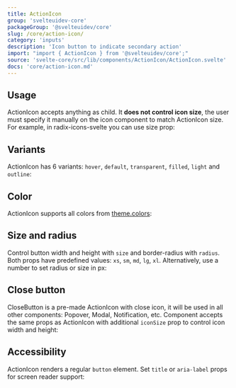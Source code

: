 ```yaml
---
title: ActionIcon
group: 'svelteuidev-core'
packageGroup: '@svelteuidev/core'
slug: /core/action-icon/
category: 'inputs'
description: 'Icon button to indicate secondary action'
import: "import { ActionIcon } from '@svelteuidev/core';"
source: 'svelte-core/src/lib/components/ActionIcon/ActionIcon.svelte'
docs: 'core/action-icon.md'
---
```


<script lang="ts">
    import { ActionIcon, CloseButton, SimpleGrid } from '@svelteuidev/core';
    import { GithubLogo } from "radix-icons-svelte";
    import { Heading, Preview } from 'components';

    const action = `
    <script>
        import { ActionIcon } from '@svelteuidev/core';
        import { GithubLogo } from "radix-icons-svelte";
    <\/script>

    <ActionIcon><GithubLogo size={16} \/><\/ActionIcon>
    `;
    const variantActions = `
    <script>
        import { ActionIcon } from '@svelteuidev/core';
        import { GithubLogo } from "radix-icons-svelte";
    <\/script>

    <ActionIcon color="blue" variant="hover"><GithubLogo size={16} \/><\/ActionIcon>
    <ActionIcon color="blue" variant="default"><GithubLogo size={16} \/><\/ActionIcon>
    <ActionIcon color="blue" variant="transparent"><GithubLogo size={16} \/><\/ActionIcon>
    <ActionIcon color="blue" variant="filled"><GithubLogo size={16} \/><\/ActionIcon>
    <ActionIcon color="blue" variant="light"><GithubLogo size={16} \/><\/ActionIcon>
    <ActionIcon color="blue" variant="outline"><GithubLogo size={16} \/><\/ActionIcon>
    `;
    const colorActions = `
    <script>
        import { ActionIcon } from '@svelteuidev/core';
        import { GithubLogo } from "radix-icons-svelte";
    <\/script>

    <ActionIcon color="red"><GithubLogo size={16} \/><\/ActionIcon>
    <ActionIcon color="green"><GithubLogo size={16} \/><\/ActionIcon>
    <ActionIcon color="teal"><GithubLogo size={16} \/><\/ActionIcon>
    <ActionIcon color="gray"><GithubLogo size={16} \/><\/ActionIcon>
    <ActionIcon color="blue"><GithubLogo size={16} \/><\/ActionIcon>
    <ActionIcon color="yellow"><GithubLogo size={16} \/><\/ActionIcon>
    `;
    const sizeActions = `
    <script>
        import { ActionIcon } from '@svelteuidev/core';
        import { GithubLogo } from "radix-icons-svelte";
    <\/script>

    <ActionIcon radius="lg" color="blue" variant="filled"><GithubLogo size={16} \/><\/ActionIcon> // -> theme predefined large radius
    <ActionIcon radius={10} color="blue" variant="filled"><GithubLogo size={16} \/><\/ActionIcon> // -> { borderRadius: '10px' }
    <ActionIcon size="sm" color="blue" variant="filled"><GithubLogo size={16} \/><\/ActionIcon> // -> predefined small size
    <ActionIcon size={50} color="blue" variant="filled"><GithubLogo size={16} \/><\/ActionIcon> // -> { width: '50px', height: '50px' }
    `;
    const closeButton = `
    <script>
        import { closeButton } from '@svelteuidev/core';
    <\/script>

    <CloseButton variant="filled" \/>
    <CloseButton size="xl" iconSize={20} variant="filled" \/>
    `;
    const accessibility = `
    <script>
        import { ActionIcon } from '@svelteuidev/core';
        import { GithubLogo } from "radix-icons-svelte";
    <\/script>

    <ActionIcon><GithubLogo size={16} \/><\/ActionIcon> // -> not visible to screen reader
    <ActionIcon title="Settings"><GithubLogo size={16} \/><\/ActionIcon> // -> ok
    <ActionIcon aria-label="Settings"><GithubLogo size={16} \/><\/ActionIcon> // -> ok
    `;
</script>

<Heading />

## Usage

ActionIcon accepts anything as child. It **does not control icon size**, the user must specify it manually on the icon component to match ActionIcon size. For example, in radix-icons-svelte you can use size prop:

<Preview cols={1} code={action}>
    <ActionIcon><GithubLogo size={16} /></ActionIcon>
</Preview>

## Variants

ActionIcon has 6 variants: `hover`, `default`, `transparent`, `filled`, `light` and `outline`:

<Preview cols={6} code={variantActions}>
    <ActionIcon color="blue" variant="hover"><GithubLogo size={16} /></ActionIcon>
    <ActionIcon color="blue" variant="default"><GithubLogo size={16} /></ActionIcon>
    <ActionIcon color="blue" variant="transparent"><GithubLogo size={16} /></ActionIcon>
    <ActionIcon color="blue" variant="filled"><GithubLogo size={16} /></ActionIcon>
    <ActionIcon color="blue" variant="light"><GithubLogo size={16} /></ActionIcon>
    <ActionIcon color="blue" variant="outline"><GithubLogo size={16} /></ActionIcon>
</Preview>

## Color

ActionIcon supports all colors from [theme.colors](theming/default-theme):

<Preview cols={6} code={colorActions}>
    <ActionIcon color="red"><GithubLogo size={16} /></ActionIcon>
    <ActionIcon color="green"><GithubLogo size={16} /></ActionIcon>
    <ActionIcon color="teal"><GithubLogo size={16} /></ActionIcon>
    <ActionIcon color="gray"><GithubLogo size={16} /></ActionIcon>
    <ActionIcon color="blue"><GithubLogo size={16} /></ActionIcon>
    <ActionIcon color="yellow"><GithubLogo size={16} /></ActionIcon>
</Preview>

## Size and radius

Control button width and height with `size` and border-radius with `radius`. Both props have predefined values: `xs`, `sm`, `md`, `lg`, `xl`. Alternatively, use a number to set radius or size in px:

<Preview cols={4} code={sizeActions}>
    <ActionIcon color="blue" radius="lg" variant="filled"><GithubLogo size={16} /></ActionIcon>
    <ActionIcon color="blue" radius={10} variant="filled"><GithubLogo size={16} /></ActionIcon>
    <ActionIcon color="blue" size="sm" variant="filled"><GithubLogo size={16} /></ActionIcon>
    <ActionIcon color="blue" size={50} variant="filled"><GithubLogo size={16} /></ActionIcon>
</Preview>

## Close button

CloseButton is a pre-made ActionIcon with close icon, it will be used in all other components: Popover, Modal, Notification, etc. Component accepts the same props as ActionIcon with additional `iconSize` prop to control icon width and height:

<Preview cols={2} code={closeButton}>
    <CloseButton variant="filled" />
    <CloseButton size="xl" iconSize={20} variant="filled" />
</Preview>

## Accessibility

ActionIcon renders a regular `button` element. Set `title` or `aria-label` props for screen reader support:

<Preview cols={3} code={accessibility}>
    <ActionIcon><GithubLogo size={16} /></ActionIcon>
    <ActionIcon title="Settings"><GithubLogo size={16} /></ActionIcon>
    <ActionIcon aria-label="Settings"><GithubLogo size={16} /></ActionIcon>
</Preview>